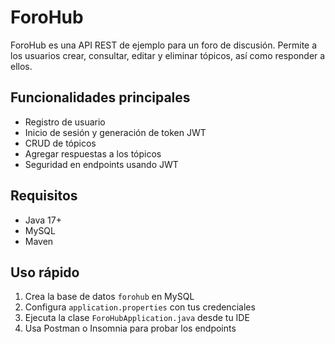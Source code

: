 # ForoHub

ForoHub es una API REST de ejemplo para un foro de discusión. Permite a los usuarios crear, consultar, editar y eliminar tópicos, así como responder a ellos.

## Funcionalidades principales

- Registro de usuario
- Inicio de sesión y generación de token JWT
- CRUD de tópicos
- Agregar respuestas a los tópicos
- Seguridad en endpoints usando JWT

## Requisitos

- Java 17+
- MySQL
- Maven

## Uso rápido

1. Crea la base de datos `forohub` en MySQL
2. Configura `application.properties` con tus credenciales
3. Ejecuta la clase `ForoHubApplication.java` desde tu IDE
4. Usa Postman o Insomnia para probar los endpoints
